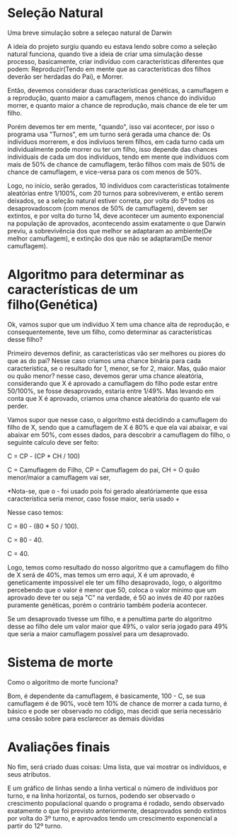 # Seleção Natural
Uma breve simulação sobre a seleçao natural de Darwin

A ideia do projeto surgiu quando eu estava lendo sobre como a seleção natural funciona, quando tive a ideia de criar uma simulação desse processo, basicamente, criar indivíduo com características diferentes que podem: Reproduzir(Tendo em mente que as características dos filhos deverão ser herdadas do Pai), e Morrer.

Então, devemos considerar duas características genéticas, a camuflagem e a reprodução, quanto maior a camuflagem, menos chance do índivíduo morrer, e quanto maior a chance de reprodução, mais chance de ele ter um filho.

Porém devemos ter em mente, "quando", isso vai acontecer, por isso o programa usa "Turnos", em um turno será gerada uma chance de: Os indivíduos morrerem, e dos indivíuos terem filhos, em cada turno cada um individualmente pode morrer ou ter um filho, isso depende das chances indivíduais de cada um dos indivíduos, tendo em mente que indivíduos com mais de 50% de chance de camuflagem, terão filhos com mais de 50% de chance de camuflagem, e vice-versa para os com menos de 50%.

Logo, no início, serão gerados, 10 indivíduos com características totalmente aleatórias entre 1/100%, com 20 turnos para sobreviverem, e então serem deixados, se a seleção natural estiver correta, por volta do 5º todos os desaprovadoscom (com menos de 50% de camuflagem), devem ser extintos, e por volta do turno 14, deve acontecer um aumento exponencial na população de aprovados, acontecendo assim exatamente o que Darwin previu, a sobrevivência dos que melhor se adaptaram ao ambiente(De melhor camuflagem), e extinção dos que não se adaptaram(De menor camuflagem).

# Algoritmo para determinar as características de um filho(Genética)

Ok, vamos supor que um indivíduo X tem uma chance alta de reprodução, e consequentemente, teve um filho, como determinar as características desse filho?

Primeiro devemos definir, as características vão ser melhores ou piores do que as do pai? Nesse caso criamos uma chance binária para cada característica, se o resultado for 1, menor, se for 2, maior. Mas, quão maior ou quão menor? nesse caso, devemos gerar uma chance aleatória, considerando que X é aprovado a camuflagem do filho pode estar entre 50/100%, se fosse desaprovado, estaria entre 1/49%. Mas levando em conta que X é aprovado, criamos uma chance aleatória do quanto ele vai perder.

Vamos supor que nesse caso, o algoritmo está decidindo a camuflagem do filho de X, sendo que a camuflagem de X é 80% e que ela vai abaixar, e vai abaixar em 50%, com esses dados, para descobrir a camuflagem do filho, o seguinte calculo deve ser feito:

C = CP - (CP * CH / 100)

C = Camuflagem do Filho,
CP = Camuflagem do pai,
CH = O quão menor/maior a camuflagem vai ser,

*Nota-se, que o - foi usado pois foi gerado aleatóriamente que essa característica seria menor, caso fosse maior, seria usado +

Nesse caso temos:

C = 80 - (80 * 50 / 100).

C = 80 - 40.

C = 40.

Logo, temos como resultado do nosso algoritmo que a camuflagem do filho de X será de 40%, mas temos um erro aqui, X é um aprovado, é geneticamente impossível ele ter um filho desaprovado, logo, o algoritmo percebendo que o valor é menor que 50, coloca o valor mínimo que um aprovado deve ter ou seja "C" na verdade, é 50 ao invés de 40 por razões puramente genéticas, porém o contrário também poderia acontecer.

Se um desaprovado tivesse um filho, e a penultima parte do algoritmo desse ao filho dele um valor maior que 49%, o valor seria jogado para 49% que seria a maior camuflagem possível para um desaprovado.

# Sistema de morte

Como o algoritmo de morte funciona?

Bom, é dependente da camuflagem, é basicamente, 100 - C, se sua camuflagem é de 90%, você tem 10% de chance de morrer a cada turno, é básico e pode ser observado no código, mas decidi que seria necessário uma cessão sobre para esclarecer as demais dúvidas

# Avaliações finais

No fim, será  criado duas coisas:
Uma lista, que vai mostrar os indivíduos, e seus atributos.

E um gráfico de linhas sendo a linha vertical o número de indivíduos por turno, e na linha horizontal, os turnos, podendo ser observado o crescimento populacional quando o programa é rodado, sendo observado exatamente o que foi previsto anteriormente, desaprovados sendo extintos por volta do 3º turno, e aprovados tendo um crescimento exponencial a partir do 12º turno.
